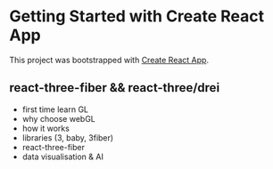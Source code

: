 # Getting Started with Create React App

This project was bootstrapped with [Create React App](https://github.com/facebook/create-react-app).


## react-three-fiber && react-three/drei

* first time learn GL 
* why choose webGL 
* how it works 
* libraries (3, baby, 3fiber)
* react-three-fiber
* data visualisation & AI